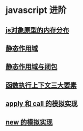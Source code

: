 # javascript 进阶

[js对象原型的内存分布](js进阶/对象原型的内存分布.md)
---
[静态作用域](js进阶/静态作用域.md)
--- 
[静态作用域与闭包](js进阶/闭包的定义与应用.md)
---
[函数执行上下文三大要素](js进阶/函数执行上下文.md)
---
[apply 和 call 的模拟实现]()
---
[new 的模拟实现]()
--- 